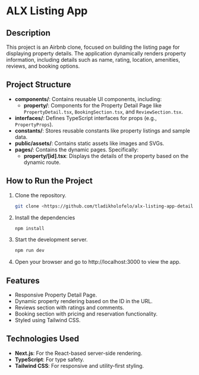 # ALX Listing App

## Description
This project is an Airbnb clone, focused on building the listing page for displaying property details. The application dynamically renders property information, including details such as name, rating, location, amenities, reviews, and booking options.

## Project Structure
- **components/**: Contains reusable UI components, including:
  - **property/**: Components for the Property Detail Page like `PropertyDetail.tsx`, `BookingSection.tsx`, and `ReviewSection.tsx`.
- **interfaces/**: Defines TypeScript interfaces for props (e.g., `PropertyProps`).
- **constants/**: Stores reusable constants like property listings and sample data.
- **public/assets/**: Contains static assets like images and SVGs.
- **pages/**: Contains the dynamic pages. Specifically:
  - **property/[id].tsx**: Displays the details of the property based on the dynamic route.

## How to Run the Project
1. Clone the repository.
   ```bash
   git clone <https://github.com/tladikholofelo/alx-listing-app-detail.git>
   ```

2. Install the dependencies
   ```bash
   npm install
   ```

3. Start the development server.
   ```bash
   npm run dev
   ```

4. Open your browser and go to http://localhost:3000 to view the app.

## Features

- Responsive Property Detail Page.
- Dynamic property rendering based on the ID in the URL.
- Reviews section with ratings and comments.
- Booking section with pricing and reservation functionality.
- Styled using Tailwind CSS.

## Technologies Used

- **Next.js**: For the React-based server-side rendering.
- **TypeScript**: For type safety.
- **Tailwind CSS**: For responsive and utility-first styling.
